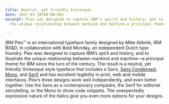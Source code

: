 ```yaml
---
title: Neutral, yet friendly Grotesque
date: 2021-03-18T00:00:00Z
excerpt: Plex was designed to capture IBM’s spirit and history, and to illustrate
  the unique relationship between mankind and machine—a principal theme for IBM.

---
```

IBM Plex™ is an international typeface family designed by Mike Abbink, IBM BX&D, in collaboration with Bold Monday, an independent Dutch type foundry. Plex was designed to capture IBM’s spirit and history, and to illustrate the unique relationship between mankind and machine—a principal theme for IBM since the turn of the century. The result is a neutral, yet friendly Grotesque style typeface that includes a Sans, [Sans Condensed](https://fonts.google.com/specimen/IBM+Plex+Sans+Condensed), [Mono](https://fonts.google.com/specimen/IBM+Plex+Mono), and [Serif](https://fonts.google.com/specimen/IBM+Plex+Serif) and has excellent legibility in print, web and mobile interfaces. Plex’s three designs work well independently, and even better together. Use the Sans as a contemporary compadre, the Serif for editorial storytelling, or the Mono to show code snippets. The unexpectedly expressive nature of the italics give you even more options for your designs.